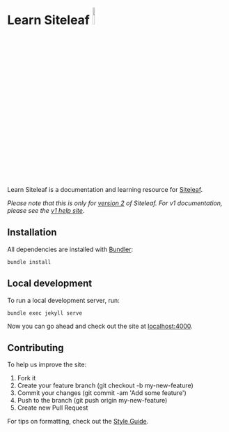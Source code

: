 # Learn Siteleaf <img src="https://learn.siteleaf.com/assets/images/logo.svg" width="10%">

Learn Siteleaf is a documentation and learning resource for [Siteleaf](https://www.siteleaf.com).

_Please note that this is only for [version 2](https://www.siteleaf.com) of Siteleaf. For v1 documentation, please see the [v1 help site](http://v1.siteleaf.com)._

## Installation

All dependencies are installed with [Bundler](http://rubygems.org/gems/bundler):

```
bundle install
```

## Local development

To run a local development server, run:

```
bundle exec jekyll serve
```

Now you can go ahead and check out the site at [localhost:4000](http://localhost:4000).

## Contributing

To help us improve the site:

1. Fork it
2. Create your feature branch (git checkout -b my-new-feature)
3. Commit your changes (git commit -am 'Add some feature')
4. Push to the branch (git push origin my-new-feature)
5. Create new Pull Request

For tips on formatting, check out the [Style Guide](https://learn.siteleaf.com/style/).
